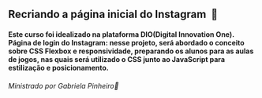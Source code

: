## Recriando a página inicial do Instagram ​ :camera_flash: 

#### Este curso foi idealizado na plataforma DIO(Digital Innovation One).       Página de login do Instagram: nesse projeto, será abordado o conceito sobre CSS Flexbox e responsividade, preparando os alunos para as aulas de jogos, nas quais será utilizado o CSS junto ao JavaScript para estilização e posicionamento.

###### Ministrado por  *Gabriela Pinheiro*:1st_place_medal:



